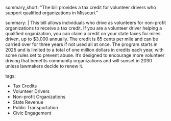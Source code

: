 summary_short: "The bill provides a tax credit for volunteer drivers who support qualified organizations in Missouri."

summary: |
  This bill allows individuals who drive as volunteers for non-profit organizations to receive a tax credit. If you are a volunteer driver helping a qualified organization, you can claim a credit on your state taxes for miles driven, up to $3,000 annually. The credit is 65 cents per mile and can be carried over for three years if not used all at once. The program starts in 2025 and is limited to a total of one million dollars in credits each year, with some rules set to prevent abuse. It’s designed to encourage more volunteer driving that benefits community organizations and will sunset in 2030 unless lawmakers decide to renew it.

tags:
  - Tax Credits
  - Volunteer Drivers
  - Non-profit Organizations
  - State Revenue
  - Public Transportation
  - Civic Engagement
